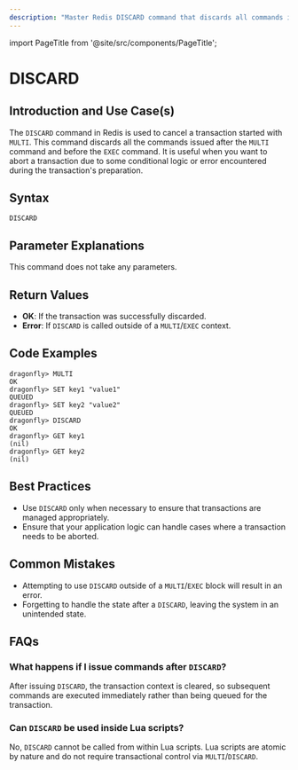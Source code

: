 ```yaml
---
description: "Master Redis DISCARD command that discards all commands issued after MULTI."
---
```


import PageTitle from '@site/src/components/PageTitle';

# DISCARD

<PageTitle title="Redis DISCARD Explained (Better Than Official Docs)" />

## Introduction and Use Case(s)

The `DISCARD` command in Redis is used to cancel a transaction started with `MULTI`. This command discards all the commands issued after the `MULTI` command and before the `EXEC` command. It is useful when you want to abort a transaction due to some conditional logic or error encountered during the transaction's preparation.

## Syntax

```plaintext
DISCARD
```

## Parameter Explanations

This command does not take any parameters.

## Return Values

- **OK**: If the transaction was successfully discarded.
- **Error**: If `DISCARD` is called outside of a `MULTI`/`EXEC` context.

## Code Examples

```cli
dragonfly> MULTI
OK
dragonfly> SET key1 "value1"
QUEUED
dragonfly> SET key2 "value2"
QUEUED
dragonfly> DISCARD
OK
dragonfly> GET key1
(nil)
dragonfly> GET key2
(nil)
```

## Best Practices

- Use `DISCARD` only when necessary to ensure that transactions are managed appropriately.
- Ensure that your application logic can handle cases where a transaction needs to be aborted.

## Common Mistakes

- Attempting to use `DISCARD` outside of a `MULTI`/`EXEC` block will result in an error.
- Forgetting to handle the state after a `DISCARD`, leaving the system in an unintended state.

## FAQs

### What happens if I issue commands after `DISCARD`?

After issuing `DISCARD`, the transaction context is cleared, so subsequent commands are executed immediately rather than being queued for the transaction.

### Can `DISCARD` be used inside Lua scripts?

No, `DISCARD` cannot be called from within Lua scripts. Lua scripts are atomic by nature and do not require transactional control via `MULTI`/`DISCARD`.
